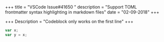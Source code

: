 +++
title = "VSCode Issue#41650 "
description = "Support TOML frontmatter syntax highlighting in markdown files"
date = "02-09-2018"
+++

+++
Description = "Codeblock only works on the first line"
+++

```js
var x;
var y = x;
```
